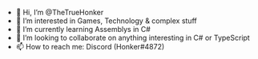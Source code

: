 - 👋 Hi, I’m @TheTrueHonker
- 👀 I’m interested in Games, Technology & complex stuff
- 🌱 I’m currently learning Assemblys in C#
- 💞️ I’m looking to collaborate on anything interesting in C# or TypeScript
- 📫 How to reach me: Discord (Honker#4872)

<!---
TheTrueHonker/TheTrueHonker is a ✨ special ✨ repository because its `README.md` (this file) appears on your GitHub profile.
You can click the Preview link to take a look at your changes.
--->
